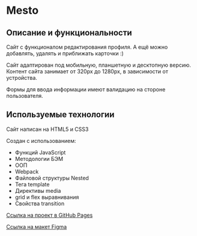 # Mesto

## Описание и функциональности

Сайт с функционалом редактирования профиля.
А ещё можно добавлять, удалять и приближать карточки :)

Сайт адаптирован под мобильную, планшетную и десктопную версию.
Контент сайта занимает от 320px до 1280px, в зависимости от устройства.

Формы для ввода информации имеют валидацию на стороне пользователя.

## Используемые технологии

Сайт написан на HTML5 и CSS3

Создан с использованием:
 * Функций JavaScript
 * Методологии БЭМ
 * ООП
 * Webpack
 * Файловой структуры Nested
 * Тега template
 * Директивы media
 * grid и flex выравнивания
 * Свойства transition

[Ссылка на проект в GitHub Pages](https://ssempusha.github.io/mesto/)

[Ссылка на макет Figma](https://www.figma.com/file/2cn9N9jSkmxD84oJik7xL7/JavaScript.-Sprint-4?node-id=0%3A1)